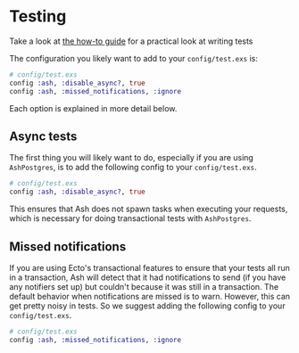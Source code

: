 # Testing

Take a look at [the how-to guide](/documentation/how-to/test-resources.livemd) for a practical look at writing tests

The configuration you likely want to add to your `config/test.exs` is:

```elixir
# config/test.exs
config :ash, :disable_async?, true
config :ash, :missed_notifications, :ignore
```

Each option is explained in more detail below.

## Async tests

The first thing you will likely want to do, especially if you are using `AshPostgres`, is to add the following config to your `config/test.exs`.

```elixir
# config/test.exs
config :ash, :disable_async?, true
```

This ensures that Ash does not spawn tasks when executing your requests, which is necessary for doing transactional tests with `AshPostgres`.

## Missed notifications

If you are using Ecto's transactional features to ensure that your tests all run in a transaction, Ash will detect that it had notifications to send (if you have any notifiers set up) but couldn't because it was still in a transaction. The default behavior when notifications are missed is to warn. However, this can get pretty noisy in tests. So we suggest adding the following config to your `config/test.exs`.

```elixir
# config/test.exs
config :ash, :missed_notifications, :ignore
```
